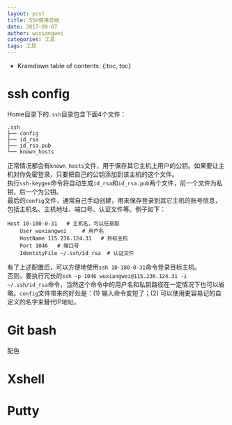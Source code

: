 ```yaml
---
layout: post
title: SSH使用总结
date: 2017-09-07
author: wuxiangwei
categories: 工具
tags: 工具
---
```


* Kramdown table of contents:
{:toc, toc}

# ssh config

Home目录下的`.ssh`目录包含下面4个文件：

```
.ssh
├── config
├── id_rsa
├── id_rsa.pub
└── known_hosts
```
正常情况都会有`known_hosts`文件，用于保存其它主机上用户的公钥。如果要让主机对你免密登录，只要把自己的公钥添加到该主机的这个文件。    
执行`ssh-keygen`命令将自动生成`id_rsa`和`id_rsa.pub`两个文件，前一个文件为私钥，后一个为公钥。    
最后的`config`文件，通常自己手动创建，用来保存登录到其它主机的账号信息，包括主机名、主机地址、端口号、认证文件等。例子如下：    

```
Host 10-180-0-31   # 主机名，可以任意取
    User wuxiangwei     # 用户名
    HostName 115.236.124.31   # 目标主机
    Port 1046   # 端口号
    IdentityFile ~/.ssh/id_rsa  # 认证文件
```
有了上述配置后，可以方便地使用`ssh 10-180-0-31`命令登录目标主机。        
否则，要执行冗长的`ssh -p 1046 wuxiangwei@115.236.124.31 -i ~/.ssh/id_rsa`命令，当然这个命令中的用户名和私钥路径在一定情况下也可以省略。`config`文件带来的好处是：(1) 输入命令变短了；(2) 可以使用更容易记的自定义的名字来替代IP地址。


# Git bash
配色

# Xshell
# Putty


